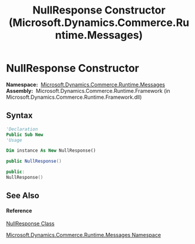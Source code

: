 ﻿---
title: NullResponse Constructor  (Microsoft.Dynamics.Commerce.Runtime.Messages)
TOCTitle: NullResponse Constructor
ms:assetid: M:Microsoft.Dynamics.Commerce.Runtime.Messages.NullResponse.#ctor
ms:mtpsurl: https://technet.microsoft.com/en-us/library/microsoft.dynamics.commerce.runtime.messages.nullresponse.nullresponse(v=AX.60)
ms:contentKeyID: 49840725
ms.date: 05/18/2015
mtps_version: v=AX.60
f1_keywords:
- Microsoft.Dynamics.Commerce.Runtime.Messages.NullResponse.#ctor
dev_langs:
- CSharp
- C++
- VB
---

# NullResponse Constructor

**Namespace:**  [Microsoft.Dynamics.Commerce.Runtime.Messages](microsoft-dynamics-commerce-runtime-messages-namespace.md)  
**Assembly:**  Microsoft.Dynamics.Commerce.Runtime.Framework (in Microsoft.Dynamics.Commerce.Runtime.Framework.dll)

## Syntax

``` vb
'Declaration
Public Sub New
'Usage

Dim instance As New NullResponse()
```

``` csharp
public NullResponse()
```

``` c++
public:
NullResponse()
```

## See Also

#### Reference

[NullResponse Class](nullresponse-class-microsoft-dynamics-commerce-runtime-messages.md)

[Microsoft.Dynamics.Commerce.Runtime.Messages Namespace](microsoft-dynamics-commerce-runtime-messages-namespace.md)

